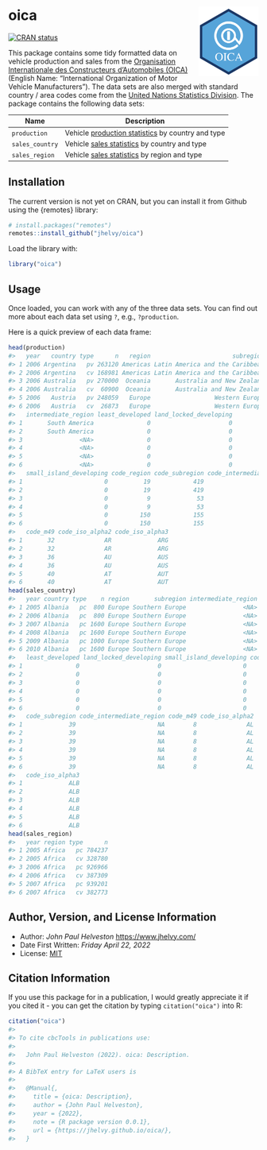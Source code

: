 
<!-- README.md is generated from README.Rmd. Please edit that file -->

# oica <a href='https://jhelvy.github.io/oica/'><img src='man/figures/logo.png' align="right" style="height:139px;"/></a>

<!-- badges: start -->

[![CRAN
status](https://www.r-pkg.org/badges/version/oica)](https://CRAN.R-project.org/package=oica)
<!-- badges: end -->

This package contains some tidy formatted data on vehicle production and
sales from the [Organisation Internationale des Constructeurs
d’Automobiles (OICA)](https://www.oica.net/) (English Name:
“International Organization of Motor Vehicle Manufacturers”). The data
sets are also merged with standard country / area codes come from the
[United Nations Statistics
Division](https://unstats.un.org/unsd/methodology/m49/overview/). The
package contains the following data sets:

| Name            | Description                                                                                               |
|-----------------|-----------------------------------------------------------------------------------------------------------|
| `production`    | Vehicle [production statistics](https://www.oica.net/category/production-statistics/) by country and type |
| `sales_country` | Vehicle [sales statistics](https://www.oica.net/category/sales-statistics/) by country and type           |
| `sales_region`  | Vehicle [sales statistics](https://www.oica.net/category/sales-statistics/) by region and type            |

## Installation

The current version is not yet on CRAN, but you can install it from
Github using the {remotes} library:

``` r
# install.packages("remotes")
remotes::install_github("jhelvy/oica")
```

Load the library with:

``` r
library("oica")
```

## Usage

Once loaded, you can work with any of the three data sets. You can find
out more about each data set using `?`, e.g., `?production`.

Here is a quick preview of each data frame:

``` r
head(production)
#>   year   country type      n   region                       subregion
#> 1 2006 Argentina   pv 263120 Americas Latin America and the Caribbean
#> 2 2006 Argentina   cv 168981 Americas Latin America and the Caribbean
#> 3 2006 Australia   pv 270000  Oceania       Australia and New Zealand
#> 4 2006 Australia   cv  60900  Oceania       Australia and New Zealand
#> 5 2006   Austria   pv 248059   Europe                  Western Europe
#> 6 2006   Austria   cv  26873   Europe                  Western Europe
#>   intermediate_region least_developed land_locked_developing
#> 1       South America               0                      0
#> 2       South America               0                      0
#> 3                <NA>               0                      0
#> 4                <NA>               0                      0
#> 5                <NA>               0                      0
#> 6                <NA>               0                      0
#>   small_island_developing code_region code_subregion code_intermediate_region
#> 1                       0          19            419                        5
#> 2                       0          19            419                        5
#> 3                       0           9             53                       NA
#> 4                       0           9             53                       NA
#> 5                       0         150            155                       NA
#> 6                       0         150            155                       NA
#>   code_m49 code_iso_alpha2 code_iso_alpha3
#> 1       32              AR             ARG
#> 2       32              AR             ARG
#> 3       36              AU             AUS
#> 4       36              AU             AUS
#> 5       40              AT             AUT
#> 6       40              AT             AUT
head(sales_country)
#>   year country type    n region       subregion intermediate_region
#> 1 2005 Albania   pc  800 Europe Southern Europe                <NA>
#> 2 2006 Albania   pc  800 Europe Southern Europe                <NA>
#> 3 2007 Albania   pc 1600 Europe Southern Europe                <NA>
#> 4 2008 Albania   pc 1600 Europe Southern Europe                <NA>
#> 5 2009 Albania   pc 1000 Europe Southern Europe                <NA>
#> 6 2010 Albania   pc 1600 Europe Southern Europe                <NA>
#>   least_developed land_locked_developing small_island_developing code_region
#> 1               0                      0                       0         150
#> 2               0                      0                       0         150
#> 3               0                      0                       0         150
#> 4               0                      0                       0         150
#> 5               0                      0                       0         150
#> 6               0                      0                       0         150
#>   code_subregion code_intermediate_region code_m49 code_iso_alpha2
#> 1             39                       NA        8              AL
#> 2             39                       NA        8              AL
#> 3             39                       NA        8              AL
#> 4             39                       NA        8              AL
#> 5             39                       NA        8              AL
#> 6             39                       NA        8              AL
#>   code_iso_alpha3
#> 1             ALB
#> 2             ALB
#> 3             ALB
#> 4             ALB
#> 5             ALB
#> 6             ALB
head(sales_region)
#>   year region type      n
#> 1 2005 Africa   pc 784237
#> 2 2005 Africa   cv 328780
#> 3 2006 Africa   pc 926966
#> 4 2006 Africa   cv 387309
#> 5 2007 Africa   pc 939201
#> 6 2007 Africa   cv 382773
```

## Author, Version, and License Information

-   Author: *John Paul Helveston* <https://www.jhelvy.com/>
-   Date First Written: *Friday April 22, 2022*
-   License:
    [MIT](https://github.com/jhelvy/oica/blob/master/LICENSE.md)

## Citation Information

If you use this package for in a publication, I would greatly appreciate
it if you cited it - you can get the citation by typing
`citation("oica")` into R:

``` r
citation("oica")
#> 
#> To cite cbcTools in publications use:
#> 
#>   John Paul Helveston (2022). oica: Description.
#> 
#> A BibTeX entry for LaTeX users is
#> 
#>   @Manual{,
#>     title = {oica: Description},
#>     author = {John Paul Helveston},
#>     year = {2022},
#>     note = {R package version 0.0.1},
#>     url = {https://jhelvy.github.io/oica/},
#>   }
```
